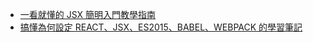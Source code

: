 - [一看就懂的 JSX 簡明入門教學指南](https://blog.techbridge.cc/2016/04/21/react-jsx-introduction/)
- [搞懂為何設定 REACT、JSX、ES2015、BABEL、WEBPACK 的學習筆記](http://blog.turn.tw/?p=3532)
